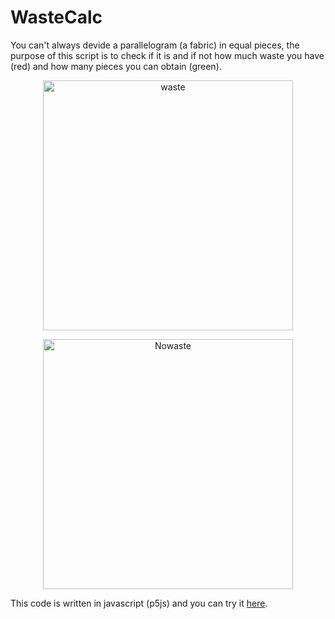 # WasteCalc

You can't always devide a parallelogram (a fabric) in equal pieces, the purpose of this script is to check if it is and if not how much waste you have (red) and how many pieces you can obtain (green).

<p align="center">
    <img width="400" height="auto" src="https://i.imgur.com/vHzWzzb.png" alt="waste" />
</p>

<p align="center">
    <img width="400" height="auto" src="https://i.imgur.com/jdDmDMC.png" alt="Nowaste" />
</p>

This code is written in javascript (p5js) and you can try it [here](https://editor.p5js.org/cavallogianmarco/sketches/1c1RiSLlk).
